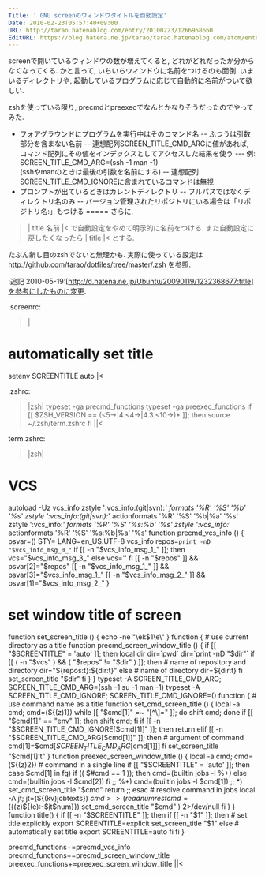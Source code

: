 ```yaml
---
Title: ' GNU screenのウィンドウタイトルを自動設定'
Date: 2010-02-23T05:57:40+09:00
URL: http://tarao.hatenablog.com/entry/20100223/1266958660
EditURL: https://blog.hatena.ne.jp/tarao/tarao.hatenablog.com/atom/entry/6653586347149236345
---
```


screenで開いているウィンドウの数が増えてくると, どれがどれだったか分からなくなってくる. かと言って, いちいちウィンドウに名前をつけるのも面倒. いまいるディレクトリや, 起動しているプログラムに応じて自動的に名前がついて欲しい.

zshを使っている限り, precmdとpreexecでなんとかなりそうだったのでやってみた.
- フォアグラウンドにプログラムを実行中はそのコマンド名
-- ふつうは引数部分を含まない名前
-- 連想配列SCREEN_TITLE_CMD_ARGに値があれば, コマンド配列にその値をインデックスとしてアクセスした結果を使う
--- 例: SCREEN_TITLE_CMD_ARG=(ssh -1 man -1)<br />(sshやmanのときは最後の引数を名前にする)
-- 連想配列SCREEN_TITLE_CMD_IGNOREに含まれているコマンドは無視
- プロンプトが出ているときはカレントディレクトリ
-- フルパスではなくディレクトリ名のみ
-- バージョン管理されたリポジトリにいる場合は「リポジトリ名:」もつける
=====
さらに,
>|
title 名前
|<
で自動設定をやめて明示的に名前をつける. また自動設定に戻したくなったら
>|
title
|<
とする.

たぶん新し目のzshでないと無理かも. 実際に使っている設定は http://github.com/tarao/dotfiles/tree/master/.zsh を参照.

:追記 2010-05-19:[http://d.hatena.ne.jp/Ubuntu/20090119/1232368677:title]を参考にしたものに変更.

.screenrc:
>|
# automatically set title
setenv SCREENTITLE auto
|<

.zshrc:
>|zsh|
typeset -ga precmd_functions
typeset -ga preexec_functions
if [[ $ZSH_VERSION == (<5->|4.<4->|4.3.<10->)* ]]; then
  source ~/.zsh/term.zshrc
fi
||<

term.zshrc:
>|zsh|
# VCS
autoload -Uz vcs_info
zstyle ':vcs_info:(git|svn):*' formats '%R' '%S' '%b' '%s'
zstyle ':vcs_info:(git|svn):*' actionformats '%R' '%S' '%b|%a' '%s'
zstyle ':vcs_info:*' formats '%R' '%S' '%s:%b' '%s'
zstyle ':vcs_info:*' actionformats '%R' '%S' '%s:%b|%a' '%s'
function precmd_vcs_info () {
    psvar=()
    STY= LANG=en_US.UTF-8 vcs_info
    repos=`print -nD "$vcs_info_msg_0_"`
    if [[ -n "$vcs_info_msg_1_" ]]; then
        vcs="$vcs_info_msg_3_"
    else
        vcs=''
    fi
    [[ -n "$repos" ]] && psvar[2]="$repos"
    [[ -n "$vcs_info_msg_1_" ]] && psvar[3]="$vcs_info_msg_1_"
    [[ -n "$vcs_info_msg_2_" ]] && psvar[1]="$vcs_info_msg_2_"
}

# set window title of screen
function set_screen_title () { echo -ne "\ek$1\e\\" }
function { # use current directory as a title
    function precmd_screen_window_title () {
        if [[ "$SCREENTITLE" = 'auto' ]]; then
            local dir
            dir=`pwd`
            dir=`print -nD "$dir"`
            if [[ ( -n "$vcs" ) && ( "$repos" != "$dir" ) ]]; then
                # name of repository and directory
                dir="${repos:t}:${dir:t}"
            else
                # name of directory
                dir=${dir:t}
            fi
            set_screen_title "$dir"
        fi
    }
}
typeset -A SCREEN_TITLE_CMD_ARG; SCREEN_TITLE_CMD_ARG=(ssh -1 su -1 man -1)
typeset -A SCREEN_TITLE_CMD_IGNORE; SCREEN_TITLE_CMD_IGNORE=()
function { # use command name as a title
    function set_cmd_screen_title () {
        local -a cmd; cmd=(${(z)1})
        while [[ "$cmd[1]" =~ "[^\\]=" ]]; do shift cmd; done
        if [[ "$cmd[1]" == "env" ]]; then shift cmd; fi
        if [[ -n "$SCREEN_TITLE_CMD_IGNORE[$cmd[1]]" ]]; then
            return
        elif [[ -n "$SCREEN_TITLE_CMD_ARG[$cmd[1]]" ]]; then
            # argument of command
            cmd[1]=$cmd[$SCREEN_TITLE_CMD_ARG[$cmd[1]]]
        fi
        set_screen_title "$cmd[1]:t"
    }
    function preexec_screen_window_title () {
        local -a cmd; cmd=(${(z)2}) # command in a single line
        if [[ "$SCREENTITLE" = 'auto' ]]; then
            case $cmd[1] in
                fg)
                    if (( $#cmd == 1 )); then
                        cmd=(builtin jobs -l %+)
                    else
                        cmd=(builtin jobs -l $cmd[2])
                    fi
                    ;;
                %*)
                    cmd=(builtin jobs -l $cmd[1])
                    ;;
                *)
                    set_cmd_screen_title "$cmd"
                    return
                    ;;
            esac
            # resolve command in jobs
            local -A jt; jt=(${(kv)jobtexts})
            $cmd >>(read num rest
                cmd=(${(z)${(e):-\$jt$num}})
                set_cmd_screen_title "$cmd"
            ) 2>/dev/null
        fi
    }
}
function title() {
    if [[ -n "$SCREENTITLE" ]]; then
        if [[ -n "$1" ]]; then
            # set title explicitly
            export SCREENTITLE=explicit
            set_screen_title "$1"
        else
            # automatically set title
            export SCREENTITLE=auto
        fi
    fi
}

precmd_functions+=precmd_vcs_info
precmd_functions+=precmd_screen_window_title
preexec_functions+=preexec_screen_window_title
||<
